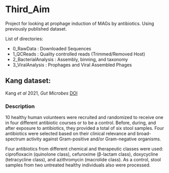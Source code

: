 # Third_Aim

Project for looking at prophage induction of MAGs by antibiotics. Using previously published dataset.

List of directories:

* 0_RawData : Downloaded Sequences
* 1_QCReads : Quality controlled reads (Trimmed/Removed Host)
* 2_BacterialAnalysis : Assembly, binning, and taxonomy
* 3_ViralAnalysis : Prophages and Viral Assembled Phages

## Kang dataset:
Kang *et al* 2021, *Gut Microbes*
 [DOI](https://doi.org/10.1080/19490976.2021.1900995)

### Description

10 healthy human volunteers were recruited and randomized to receive one in four different antibiotic courses or to be a control. Before, during, and after 
exposure to antibiotics, they provided a total of six stool samples. Four antibiotics were selected based on their clinical relevance and broad-spectrum activity against 
Gram-positive and/or Gram-negative organisms.

Four antibiotics from different chemical and therapeutic classes were used: ciprofloxacin (quinolone class), cefuroxime (β-lactam class), doxycycline (tetracycline class), 
and azithromycin (macrolide class). As a control, stool samples from two untreated healthy individuals also were processed.

